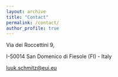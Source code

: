 ```yaml
---
layout: archive
title: "Contact"
permalink: /contact/
author_profile: true
---
```


Via dei Roccettini 9,

I-50014 San Domenico di Fiesole (FI) - Italy 

[luuk.schmitz@eui.eu](mailto:luuk.schmitz@eui.eu)
